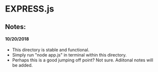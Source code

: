 # **EXPRESS.js**

## **Notes:**

#### **10/20/2018**
- This directory is stable and functional.
- Simply run "node app.js" in terminal within this directory.
- Perhaps this is a good jumping off point?  Not sure.  Adiitonal notes will be added.